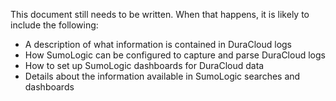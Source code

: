 This document still needs to be written. When that happens, it is likely to include the following:

* A description of what information is contained in DuraCloud logs
* How SumoLogic can be configured to capture and parse DuraCloud logs
* How to set up SumoLogic dashboards for DuraCloud data
* Details about the information available in SumoLogic searches and dashboards